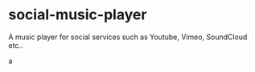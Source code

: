 # social-music-player
A music player for social services such as Youtube, Vimeo, SoundCloud etc..
 
a